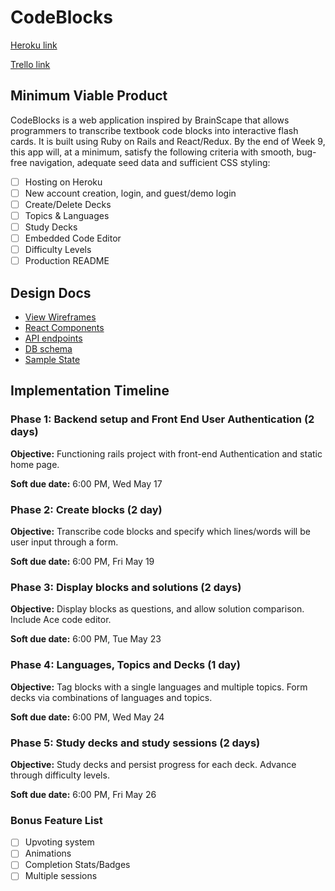 # CodeBlocks

[Heroku link][heroku]

[Trello link][trello]

[heroku]: https://code-blocks.herokuapp.com/
[trello]: https://trello.com/b/zRckxIiQ/codeblocks

## Minimum Viable Product

CodeBlocks is a web application inspired by BrainScape that allows programmers
to transcribe textbook code blocks into interactive flash cards. It is built
using Ruby on Rails and React/Redux.  By the end of Week 9, this app will, at a
minimum, satisfy the following criteria with smooth, bug-free navigation,
adequate seed data and sufficient CSS styling:

- [ ] Hosting on Heroku
- [ ] New account creation, login, and guest/demo login
- [ ] Create/Delete Decks
- [ ] Topics & Languages
- [ ] Study Decks
- [ ] Embedded Code Editor
- [ ] Difficulty Levels
- [ ] Production README

## Design Docs
* [View Wireframes][wireframes]
* [React Components][components]
* [API endpoints][api-endpoints]
* [DB schema][schema]
* [Sample State][sample-state]

[wireframes]: docs/wireframes
[components]: docs/component-hierarchy.md
[sample-state]: docs/sample-state.js
[api-endpoints]: docs/api-endpoints.md
[schema]: docs/schema.md

## Implementation Timeline

### Phase 1: Backend setup and Front End User Authentication (2 days)

**Objective:** Functioning rails project with front-end Authentication and static home page.

**Soft due date:** 6:00 PM, Wed May 17

### Phase 2: Create blocks (2 day)

**Objective:** Transcribe code blocks and specify which lines/words will be user input through a form.

**Soft due date:** 6:00 PM, Fri May 19

### Phase 3: Display blocks and solutions (2 days)

**Objective:** Display blocks as questions, and allow solution comparison. Include Ace code editor.

**Soft due date:** 6:00 PM, Tue May 23

### Phase 4: Languages, Topics and Decks (1 day)

**Objective:** Tag blocks with a single languages and multiple topics. Form decks via combinations of languages and topics.

**Soft due date:** 6:00 PM, Wed May 24

### Phase 5: Study decks and study sessions (2 days)

**Objective:** Study decks and persist progress for each deck. Advance through difficulty levels.

**Soft due date:** 6:00 PM, Fri May 26

### Bonus Feature List
- [ ] Upvoting system
- [ ] Animations
- [ ] Completion Stats/Badges
- [ ] Multiple sessions
